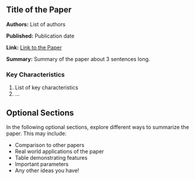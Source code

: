 ## Title of the Paper

**Authors:** List of authors

**Published:** Publication date

**Link:** [Link to the Paper](https://arxiv.org/pdf/2304.03843.pdf)

**Summary:** Summary of the paper about 3 sentences long.

### Key Characteristics

1. List of key characteristics
2. ...

## Optional Sections

In the following optional sections, explore different ways to summarize the paper. This may include:
* Comparison to other papers
* Real world applications of the paper
* Table demonstrating features
* Important parameters
* Any other ideas you have!
